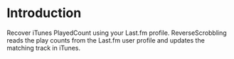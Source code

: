 # Introduction #

Recover iTunes PlayedCount using your Last.fm profile. ReverseScrobbling reads the play counts from the Last.fm user profile and updates the matching track in iTunes.